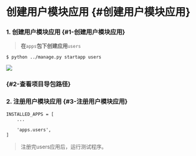 # 创建用户模块应用 {#创建用户模块应用}

### 1. 创建用户模块应用 {#1-创建用户模块应用}

> **在**`apps`**包下创建应用**`users`

```
$ python ../manage.py startapp users
```

![](/assets/users.png)

###  {#2-查看项目导包路径}

### 2. 注册用户模块应用 {#3-注册用户模块应用}

```
INSTALLED_APPS = [
    ...
    
    'apps.users',
]
```

> 注册完users应用后，运行测试程序。



